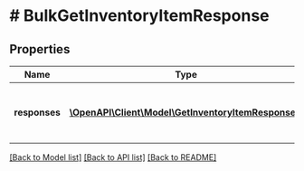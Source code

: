 # # BulkGetInventoryItemResponse

## Properties

Name | Type | Description | Notes
------------ | ------------- | ------------- | -------------
**responses** | [**\OpenAPI\Client\Model\GetInventoryItemResponse[]**](GetInventoryItemResponse.md) | This is the base container of the &lt;strong&gt;bulkGetInventoryItem&lt;/strong&gt; response. The results of each attempted inventory item retrieval is captured under this container. | [optional]

[[Back to Model list]](../../README.md#models) [[Back to API list]](../../README.md#endpoints) [[Back to README]](../../README.md)
